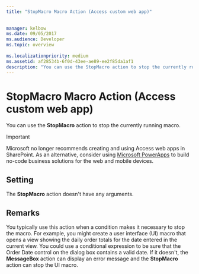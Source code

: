 ```yaml
---
title: "StopMacro Macro Action (Access custom web app)"
 
 
manager: kelbow
ms.date: 09/05/2017
ms.audience: Developer
ms.topic: overview
  
ms.localizationpriority: medium
ms.assetid: af28534b-6f0d-43ee-ae89-ee2f85da1af1
description: "You can use the StopMacro action to stop the currently running macro."
---
```


# StopMacro Macro Action (Access custom web app)

You can use the **StopMacro** action to stop the currently running macro. 
  
> [!IMPORTANT]
> Microsoft no longer recommends creating and using Access web apps in SharePoint. As an alternative, consider using [Microsoft PowerApps](https://powerapps.microsoft.com/) to build no-code business solutions for the web and mobile devices. 
  
## Setting

The **StopMacro** action doesn't have any arguments. 
  
## Remarks

You typically use this action when a condition makes it necessary to stop the macro. For example, you might create a user interface (UI) macro that opens a view showing the daily order totals for the date entered in the current view. You could use a conditional expression to be sure that the Order Date control on the dialog box contains a valid date. If it doesn't, the **MessageBox** action can display an error message and the **StopMacro** action can stop the UI macro. 
  

